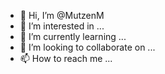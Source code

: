 - 👋 Hi, I’m @MutzenM
- 👀 I’m interested in ...
- 🌱 I’m currently learning ...
- 💞️ I’m looking to collaborate on ...
- 📫 How to reach me ...

<!---
MutzenM/MutzenM is a ✨ special ✨ repository because its `README.md` (this file) appears on your GitHub profile.
You can click the Preview link to take a look at your changes.
--->
